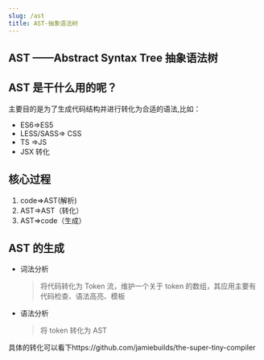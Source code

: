 ```yaml
---
slug: /ast
title: AST-抽象语法树
---
```


## AST ——Abstract Syntax Tree 抽象语法树

## AST 是干什么用的呢？

主要目的是为了生成代码结构并进行转化为合适的语法,比如：

- ES6=>ES5
- LESS/SASS=> CSS
- TS =>JS
- JSX 转化

## 核心过程

1. code=>AST(解析)
2. AST=>AST（转化）
3. AST=>code（生成）

## AST 的生成

- 词法分析
  > 将代码转化为 Token 流，维护一个关于 token 的数组，其应用主要有代码检查、语法高亮、模板
- 语法分析
  > 将 token 转化为 AST

具体的转化可以看下https://github.com/jamiebuilds/the-super-tiny-compiler
